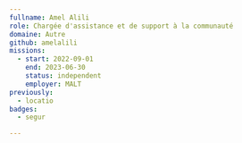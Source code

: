 ```yaml
---
fullname: Amel Alili
role: Chargée d'assistance et de support à la communauté
domaine: Autre
github: amelalili
missions:
  - start: 2022-09-01
    end: 2023-06-30
    status: independent
    employer: MALT
previously:
  - locatio
badges:
  - segur

---
```




